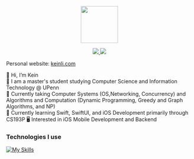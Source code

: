 <div id="header" align="center">
  <img src="https://media.giphy.com/media/M9gbBd9nbDrOTu1Mqx/giphy.gif" width="100"/>
  <p>
  <a href="https://www.linkedin.com/in/keinli/" rel="nofollow noreferrer">
    <img src="https://skillicons.dev/icons?i=linkedin"/>
  </a> 
  <a href="https://drive.google.com/file/d/1SC7-H2kHh1qxJHkVwky4SvScYKax0lEp/view">
    <img src="https://skillicons.dev/icons?i=gcp"/> 
  </a>
</p>
</div>


Personal website: [keinli.com](http://keinli.com)  

👋 Hi, I’m Kein  
💪 I am a master's student studying Computer Science and Information Technology @ UPenn    
📘 Currently taking Computer Systems (OS,Networking, Concurrency) and Algorithms and Computation (Dynamic Programming, Greedy and Graph Algorithms, and NP)  
📕 Currently learning Swift, SwiftUI, and iOS Development primarily through CS193P
🖥️ Interested in iOS Mobile Development and Backend



### Technologies I use
[![My Skills](https://skillicons.dev/icons?i=java,swift,react,nodejs,express,postgres,tailwind,git&perline=15)](https://skillicons.dev)

